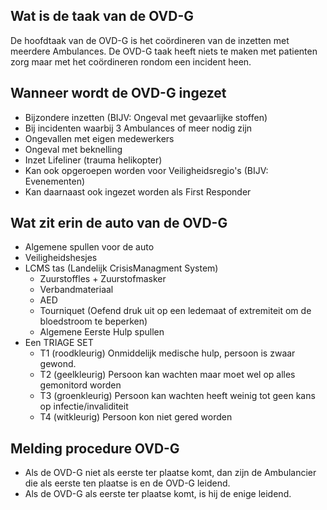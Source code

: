 ## Wat is de taak van de OVD-G

De hoofdtaak van de OVD-G is het coördineren van de inzetten met meerdere Ambulances. De OVD-G taak heeft niets te maken met patienten zorg maar met het coördineren rondom een incident heen.

## Wanneer wordt de OVD-G ingezet

- Bijzondere inzetten (BIJV: Ongeval met gevaarlijke stoffen)
- Bij incidenten waarbij 3 Ambulances of meer nodig zijn
- Ongevallen met eigen medewerkers
- Ongeval met beknelling
- Inzet Lifeliner (trauma helikopter)
- Kan ook opgeroepen worden voor Veiligheidsregio's (BIJV: Evenementen)
- Kan daarnaast ook ingezet worden als First Responder

## Wat zit erin de auto van de OVD-G

- Algemene spullen voor de auto
- Veiligheidshesjes
- LCMS tas (Landelijk CrisisManagment System)
	- Zuurstoffles + Zuurstofmasker
	- Verbandmateriaal
	- AED
	- Tourniquet (Oefend druk uit op een ledemaat of extremiteit om de bloedstroom te 	   beperken)
	- Algemene Eerste Hulp spullen
- Een TRIAGE SET
	- T1 (roodkleurig) Onmiddelijk medische hulp, persoon is zwaar gewond.
	- T2 (geelkleurig) Persoon kan wachten maar moet wel op alles gemonitord worden
	- T3 (groenkleurig) Persoon kan wachten heeft weinig tot geen kans op infectie/invaliditeit
	- T4 (witkleurig) Persoon kon niet gered worden

## Melding procedure OVD-G

- Als de OVD-G niet als eerste ter plaatse komt, dan zijn de Ambulancier die als eerste ten plaatse is en de OVD-G leidend.
- Als de OVD-G als eerste ter plaatse komt, is hij de enige leidend.
